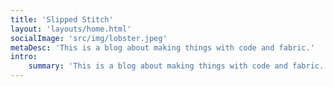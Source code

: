 ```yaml
---
title: 'Slipped Stitch'
layout: 'layouts/home.html'
socialImage: 'src/img/lobster.jpeg'
metaDesc: 'This is a blog about making things with code and fabric.'
intro:
    summary: 'This is a blog about making things with code and fabric.'
---
```

